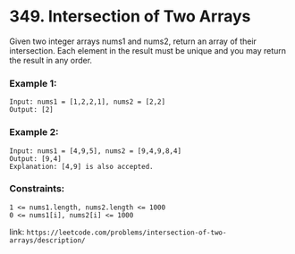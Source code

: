 # 349. Intersection of Two Arrays #

Given two integer arrays nums1 and nums2, return an array of their intersection. Each element in the result must be unique and you may return the result in any order.

### Example 1: ###
```
Input: nums1 = [1,2,2,1], nums2 = [2,2]
Output: [2]
```
### Example 2: ###
```
Input: nums1 = [4,9,5], nums2 = [9,4,9,8,4]
Output: [9,4]
Explanation: [4,9] is also accepted.
```

### Constraints: ###
```
1 <= nums1.length, nums2.length <= 1000
0 <= nums1[i], nums2[i] <= 1000
```

link: `https://leetcode.com/problems/intersection-of-two-arrays/description/`